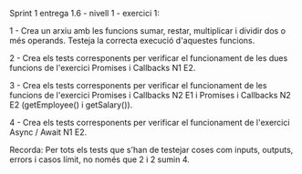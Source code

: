 Sprint 1 entrega 1.6 - nivell 1 - exercici 1:

1 - Crea un arxiu amb les funcions sumar, restar, multiplicar i dividir dos o més operands. Testeja la correcta execució d'aquestes funcions.

2 - Crea els tests corresponents per verificar el funcionament de les dues funcions de l'exercici Promises i Callbacks N1 E2.

3 - Crea els tests corresponents per verificar el funcionament de les funcions de l'exercici Promises i Callbacks N2 E1 i Promises i Callbacks N2 E2 (getEmployee() i getSalary()).

4 - Crea els tests corresponents per verificar el funcionament de l'exercici Async / Await N1 E2.

Recorda:
Per tots els tests que s'han de testejar coses com inputs, outputs, errors i casos límit, no només que 2 i 2 sumin 4.